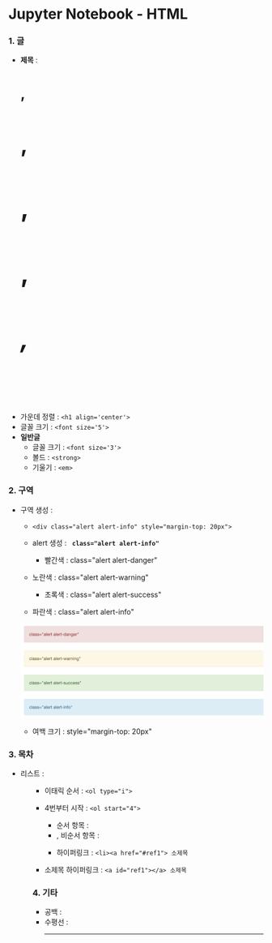 # Jupyter Notebook - HTML

### 1. 글

- **제목** : **<h1>**, **<h2>**, **<h3>**, **<h4>**, **<h5>**, **<h6>**
- 가운데 정렬 : `<h1 align='center'>`
- 글꼴 크기 : `<font size='5'>` 
- **일반글**
  - 글꼴 크기 : `<font size='3'>`
  - 볼드 : `<strong>`
  - 기울기 :  `<em>`



### 2. 구역

- 구역  생성 : **<div>**

  - `<div class="alert alert-info" style="margin-top: 20px">` 

  - alert 생성 : **` class="alert alert-info"`**

    - 빨간색 : class="alert alert-danger"
  - 노란색 : class="alert alert-warning"
    - 초록색 : class="alert alert-success"
  - 파란색 : class="alert alert-info"
    

  <img src="./image/alert-color.png" alt="title" style="zoom:50%;" />

  - 여백 크기 : style="margin-top: 20px"

  

### 3. 목차

- 리스트 : **<ol>**

  - 이태릭 순서 : `<ol type="i">`
  - 4번부터 시작 : `<ol start="4">`
    - 순서 항목 : **<li>**, 비순서 항목 : **<ul>**

  - 하이퍼링크 : `<li><a href="#ref1"> 소제목`

- 소제목 하이퍼링크 : `<a id="ref1"></a> 소제목`



### 4. 기타

- 공백 : **<br>**
- 수평선 : **<hr>**

  
